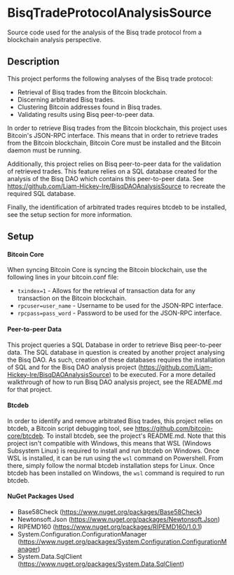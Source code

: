 # BisqTradeProtocolAnalysisSource

Source code used for the analysis of the Bisq trade protocol from a blockchain analysis perspective.

## Description

This project performs the following analyses of the Bisq trade protocol:
- Retrieval of Bisq trades from the Bitcoin blockchain.
- Discerning arbitrated Bisq trades.
- Clustering Bitcoin addresses found in Bisq trades.
- Validating results using Bisq peer-to-peer data.

In order to retrieve Bisq trades from the Bitcoin blockchain, this project uses Bitcoin's JSON-RPC interface. This means that in order to retrieve trades from the Bitcoin blockchain, Bitcoin Core must be installed and the Bitcoin daemon must be running.

Additionally, this project relies on Bisq peer-to-peer data for the validation of retrieved trades. This feature relies on a SQL database created for the analysis of the Bisq DAO which contains this peer-to-peer data. See https://github.com/Liam-Hickey-Ire/BisqDAOAnalysisSource to recreate the required SQL database.

Finally, the identification of arbitrated trades requires btcdeb to be installed, see the setup section for more information.

## Setup

#### Bitcoin Core

When syncing Bitcoin Core is syncing the Bitcoin blockchain, use the following lines in your bitcoin.conf file:

- `txindex=1` - Allows for the retrieval of transaction data for any transaction on the Bitcoin blockchain.
- `rpcuser=user_name` - Username to be used for the JSON-RPC interface.
- `rpcpass=pass_word` - Password to be used for the JSON-RPC interface.

#### Peer-to-peer Data

This project queries a SQL Database in order to retrieve Bisq peer-to-peer data. The SQL database in question is created by another project analysing the Bisq DAO. As such, creation of these databases requires the installation of SQL and for the Bisq DAO analysis project (https://github.com/Liam-Hickey-Ire/BisqDAOAnalysisSource) to be executed. For a more detailed walkthrough of how to run Bisq DAO analysis project, see the README.md for that project.

#### Btcdeb

In order to identify and remove arbitrated Bisq trades, this project relies on btcdeb, a Bitcoin script debugging tool, see https://github.com/bitcoin-core/btcdeb. To install btcdeb, see the project's README.md. Note that this project isn't compatible with Windows, this means that WSL (Windows Subsystem Linux) is required to install and run btcdeb on Windows. Once WSL is installed, it can be run using the `wsl` command on Powershell. From there, simply follow the normal btcdeb installation steps for Linux. Once btcdeb has been installed on Windows, the `wsl` command is required to run btcdeb.

#### NuGet Packages Used

- Base58Check (https://www.nuget.org/packages/Base58Check)
- Newtonsoft.Json (https://www.nuget.org/packages/Newtonsoft.Json)
- RIPEMD160 (https://www.nuget.org/packages/RIPEMD160/1.0.1)
- System.Configuration.ConfigurationManager (https://www.nuget.org/packages/System.Configuration.ConfigurationManager)
- System.Data.SqlClient (https://www.nuget.org/packages/System.Data.SqlClient)
